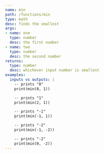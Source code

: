 ```yaml
---
name: min
path: /functions/min
type: math
desc: finds the smallest
args:
- name: one
  type: number
  desc: the first number
- name: two
  type: number
  desc: the second number
returns:
  type: number
  desc: whichever input number is smallest
examples:
  inputs vs outputs: |
    -- prints "0"
    print(min(0, 1))

    -- prints "1"
    print(min(2, 1))

    -- prints "-1"
    print(min(-1, 1))

    -- prints "-2"
    print(min(-1, -2))

    -- prints "-2"
    print(min(0, -2))
---
```

